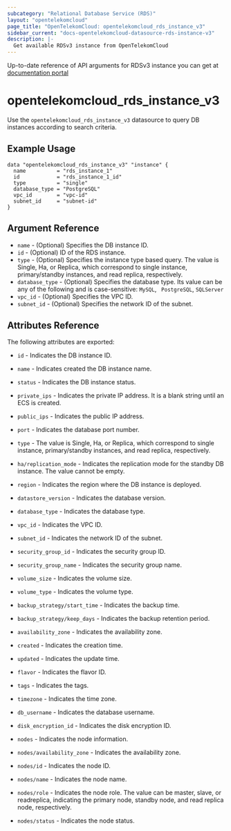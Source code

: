 ```yaml
---
subcategory: "Relational Database Service (RDS)"
layout: "opentelekomcloud"
page_title: "OpenTelekomCloud: opentelekomcloud_rds_instance_v3"
sidebar_current: "docs-opentelekomcloud-datasource-rds-instance-v3"
description: |-
  Get available RDSv3 instance from OpenTelekomCloud
---
```


Up-to-date reference of API arguments for RDSv3 instance you can get at
[documentation portal](https://docs.otc.t-systems.com/relational-database-service/api-ref/api_v3_recommended/db_instance_management/querying_details_about_db_instances.html#rds-01-0004)

# opentelekomcloud_rds_instance_v3

Use the `opentelekomcloud_rds_instance_v3` datasource to query DB instances according to search criteria.

## Example Usage

```hcl
data "opentelekomcloud_rds_instance_v3" "instance" {
  name          = "rds_instance_1"
  id            = "rds_instance_1_id"
  type          = "single"
  database_type = "PostgreSQL"
  vpc_id        = "vpc-id"
  subnet_id     = "subnet-id"
}
```

## Argument Reference

* `name` - (Optional) Specifies the DB instance ID.
* `id` - (Optional) ID of the RDS instance.
* `type` - (Optional) Specifies the instance type based query.
           The value is Single, Ha, or Replica, which correspond to single instance,
           primary/standby instances, and read replica, respectively.
* `database_type` - (Optional) Specifies the database type.
                    Its value can be any of the following and is case-sensitive:
                    `MySQL`, ` PostgreSQL`, `SQLServer`
* `vpc_id` - (Optional) Specifies the VPC ID.
* `subnet_id` - (Optional) Specifies the network ID of the subnet.


## Attributes Reference

The following attributes are exported:

* `id` - Indicates the DB instance ID.

* `name` - Indicates created the DB instance name.

* `status` - Indicates the DB instance status.

* `private_ips` - Indicates the private IP address. It is a blank string until an ECS is created.

* `public_ips` - Indicates the public IP address.

* `port` - Indicates the database port number.

* `type` - The value is Single, Ha, or Replica, which correspond to single instance,
           primary/standby instances, and read replica, respectively.

* `ha/replication_mode` - Indicates the replication mode for the standby DB instance.
                          The value cannot be empty.

* `region` - Indicates the region where the DB instance is deployed.

* `datastore_version` - Indicates the database version.

* `database_type` - Indicates the database type.

* `vpc_id` - Indicates the VPC ID.

* `subnet_id` - Indicates the network ID of the subnet.

* `security_group_id` - Indicates the security group ID.

* `security_group_name` - Indicates the security group name.

* `volume_size` - Indicates the volume size.

* `volume_type` - Indicates the volume type.

* `backup_strategy/start_time` - Indicates the backup time.

* `backup_strategy/keep_days` - Indicates the backup retention period.

* `availability_zone` - Indicates the availability zone.

* `created` - Indicates the creation time.

* `updated` - Indicates the update time.

* `flavor` - Indicates the flavor ID.

* `tags` - Indicates the tags.

* `timezone` - Indicates the time zone.

* `db_username` - Indicates the database username.

* `disk_encryption_id` - Indicates the disk encryption ID.

* `nodes` - Indicates the node information.

* `nodes/availability_zone` - Indicates the availability zone.

* `nodes/id` - Indicates the node ID.

* `nodes/name` - Indicates the node name.

* `nodes/role` - Indicates the node role.
                 The value can be master, slave, or readreplica, indicating the primary node,
                 standby node, and read replica node, respectively.

* `nodes/status` - Indicates the node status.
